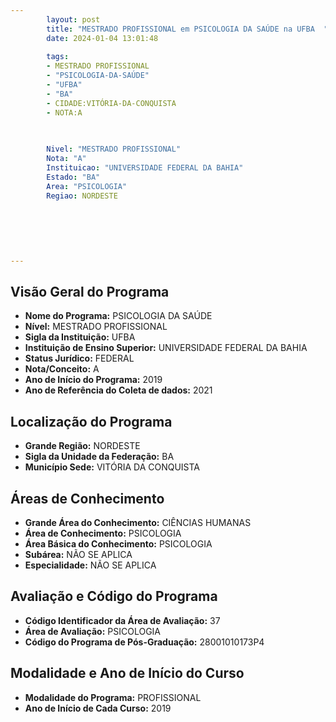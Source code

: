 ```yaml
---
        layout: post
        title: "MESTRADO PROFISSIONAL em PSICOLOGIA DA SAÚDE na UFBA  "
        date: 2024-01-04 13:01:48
     
        tags:
        - MESTRADO PROFISSIONAL
        - "PSICOLOGIA-DA-SAÚDE"
        - "UFBA"
        - "BA"
        - CIDADE:VITÓRIA-DA-CONQUISTA
        - NOTA:A
        
       

        Nivel: "MESTRADO PROFISSIONAL"
        Nota: "A"
        Instituicao: "UNIVERSIDADE FEDERAL DA BAHIA"
        Estado: "BA"
        Area: "PSICOLOGIA"
        Regiao: NORDESTE
        
        
        
        
        
        
---
```

## Visão Geral do Programa
- **Nome do Programa:** PSICOLOGIA DA SAÚDE
- **Nível:** MESTRADO PROFISSIONAL
- **Sigla da Instituição:** UFBA
- **Instituição de Ensino Superior:** UNIVERSIDADE FEDERAL DA BAHIA
- **Status Jurídico:** FEDERAL
- **Nota/Conceito:** A
- **Ano de Início do Programa:** 2019
- **Ano de Referência do Coleta de dados:** 2021

## Localização do Programa
- **Grande Região:** NORDESTE
- **Sigla da Unidade da Federação:** BA
- **Município Sede:** VITÓRIA DA CONQUISTA

## Áreas de Conhecimento
- **Grande Área do Conhecimento:** CIÊNCIAS HUMANAS
- **Área de Conhecimento:** PSICOLOGIA
- **Área Básica do Conhecimento:** PSICOLOGIA
- **Subárea:** NÃO SE APLICA
- **Especialidade:** NÃO SE APLICA

## Avaliação e Código do Programa
- **Código Identificador da Área de Avaliação:** 37
- **Área de Avaliação:** PSICOLOGIA
- **Código do Programa de Pós-Graduação:** 28001010173P4


## Modalidade e Ano de Início do Curso
- **Modalidade do Programa:** PROFISSIONAL
- **Ano de Início de Cada Curso:** 2019
